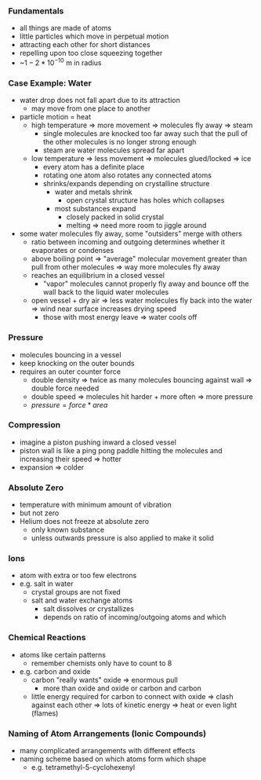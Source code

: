### Fundamentals
+ all things are made of atoms
+ little particles which move in perpetual motion
+ attracting each other for short distances
+ repelling  upon too close squeezing together
+ ~$1-2 * 10^{-10}$ m in radius

### Case Example: Water
+ water drop does not fall apart due to its attraction
	+ may move from one place to another
+ particle motion = heat
	+ high temperature => more movement => molecules fly away => steam
		+ single molecules are knocked too far away such that the pull of the other molecules is no longer strong enough
		+ steam are water molecules spread far apart
	+ low temperature => less movement => molecules glued/locked => ice
		+ every atom has a definite place
		+ rotating one atom also rotates any connected atoms
		+ shrinks/expands depending on crystalline structure
			+ water and metals shrink
				+ open crystal structure has holes which collapses
			+ most substances expand
				+ closely packed in solid crystal
				+ melting => need more room to jiggle around
+ some water molecules fly away, some "outsiders" merge with others
	+ ratio between incoming and outgoing determines whether it evaporates or condenses
	+ above boiling point => "average" molecular movement greater than pull from other molecules => way more molecules fly away
	+ reaches an equilibrium in a closed vessel
		+ "vapor" molecules cannot properly fly away and bounce off the wall back to the liquid water molecules 
	+ open vessel + dry air => less water molecules fly back into the water => wind near surface increases drying speed 
		+ those with most energy leave => water cools off

### Pressure
+ molecules bouncing in a vessel
+ keep knocking on the outer bounds
+ requires an outer counter force 
	+ double density => twice as many molecules bouncing against wall => double force needed
	+ double speed => molecules hit harder + more often => more pressure
	+ $pressure = force * area$


### Compression
+ imagine a piston pushing inward a closed vessel
+ piston wall is like a ping pong paddle hitting the molecules and increasing their speed => hotter
+ expansion => colder

### Absolute Zero
+ temperature with minimum amount of vibration
+ but not zero
+ Helium does not freeze at absolute zero
	+ only known substance
	+ unless outwards pressure is also applied to make it solid

### Ions
+ atom with extra or too few electrons
+ e.g. salt in water
	+ crystal groups are not fixed
	+ salt and water exchange atoms
		+ salt dissolves or crystallizes
		+ depends on ratio of incoming/outgoing atoms and which

### Chemical Reactions
+ atoms like certain patterns
	+ remember chemists only have to count to 8
+ e.g. carbon and oxide
	+ carbon "really wants" oxide => enormous pull
		+ more than oxide and oxide or carbon and carbon  
	+ little energy required for carbon to connect with oxide => clash against each other => lots of kinetic energy => heat or even light (flames)

### Naming of Atom Arrangements (Ionic Compounds)
+ many complicated arrangements with different effects
+ naming scheme based on which atoms form which shape
	+ e.g. tetramethyl-5-cyclohexenyl